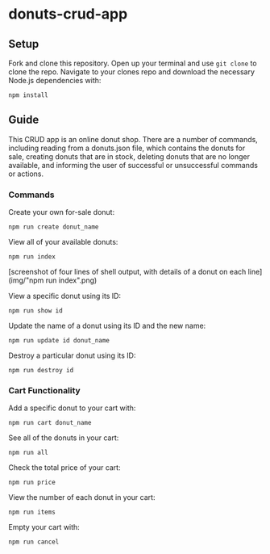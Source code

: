 # donuts-crud-app
## Setup
Fork and clone this repository. Open up your terminal and use `git clone` to clone the repo. Navigate to your clones repo and download the necessary Node.js dependencies with:
```
npm install
```

## Guide
This CRUD app is an online donut shop. There are a number of commands, including reading from a donuts.json file, which contains the donuts for sale, creating donuts that are in stock, deleting donuts that are no longer available, and informing the user of successful or unsuccessful commands or actions.

### Commands
Create your own for-sale donut:
```
npm run create donut_name
```

View all of your available donuts:
```
npm run index
```
[screenshot of four lines of shell output, with details of a donut on each line](img/"npm run index".png)

View a specific donut using its ID:
```
npm run show id
```

Update the name of a donut using its ID and the new name:
```
npm run update id donut_name
```

Destroy a particular donut using its ID:
```
npm run destroy id
```

### Cart Functionality

Add a specific donut to your cart with:
```
npm run cart donut_name
```

See all of the donuts in your cart:
```
npm run all
```

Check the total price of your cart:
```
npm run price
```

View the number of each donut in your cart:
```
npm run items
```

Empty your cart with:
```
npm run cancel
```
